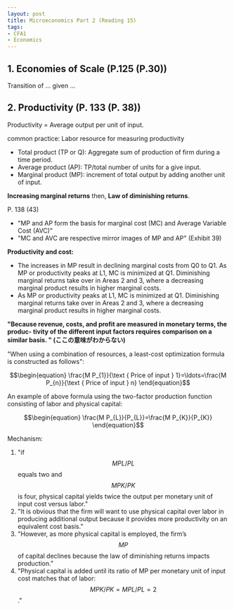 ```yaml
---
layout: post
title: Microeconomics Part 2 (Reading 15)
tags: 
- CFA1
- Economics
---
```

<script src="https://cdn.mathjax.org/mathjax/latest/MathJax.js?config=TeX-AMS-MML_HTMLorMML" type="text/javascript"></script>
## 1. Economies of Scale (P.125 (P.30))

Transition of ... given ...

## 2. Productivity (P. 133 (P. 38))

Productivity = Average output per unit of input. 

common practice: Labor resource for measuring productivity

* Total product (TP or Q): Aggregate sum of production of firm during a time period.
* Average product (AP):  TP/total number of units for a give input.
* Marginal product (MP): increment of total output by adding another unit of input.


**Increasing marginal returns**
then, 
**Law of diminishing returns**.



P. 138 (43)
* "MP and AP form the basis for marginal cost (MC) and Average Variable Cost (AVC)"
* "MC and AVC are respective mirror images of MP and AP" (Exhibit 39)

**Productivity and cost:** <br>
* The increases in MP result in declining marginal costs from Q0 to Q1. As MP or productivity peaks at L1, MC is minimized at Q1. Diminishing marginal returns take over in Areas 2 and 3, where a decreasing marginal product results in higher marginal costs.
* As MP or productivity peaks at L1, MC is minimized at Q1. Diminishing marginal returns take over in Areas 2 and 3, where a decreasing marginal product results in higher marginal costs. 

**"Because revenue, costs, and profit are measured in monetary terms, the produc- tivity of the different input factors requires comparison on a similar basis. " (ここの意味がわからない)**


"When using a combination of resources, a least-cost optimization formula is constructed as follows":

$$\begin{equation}
\frac{M P_{1}}{\text { Price of input } 1}=\ldots=\frac{M P_{n}}{\text { Price of input } n}
\end{equation}$$

An example of above formula using the
two-factor production function
consisting of labor and physical capital: 


$$\begin{equation}
\frac{M P_{L}}{P_{L}}=\frac{M P_{K}}{P_{K}}
\end{equation}$$

Mechanism: <br>
  1. "if $$MPL/PL$$ equals two and $$MPK/PK$$ is four, physical capital yields twice the output per monetary unit of input cost versus labor." 
  2. "It is obvious that the firm will want to use physical capital over labor in producing additional output because it provides more productivity on an equivalent cost basis." 
  3.  "However, as more physical capital is employed, the firm’s $$MP$$ of capital declines because the law of diminishing returns impacts production." 
  4. "Physical capital is added until its ratio of MP per monetary unit of input cost matches that of labor: $$MPK/PK = MPL/PL = 2$$." 





